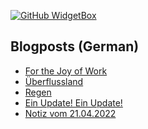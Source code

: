 [![GitHub WidgetBox](https://github-widgetbox.vercel.app/api/profile?username=mauricerenck&data=followers,repositories,stars,commits)](https://github.com/Jurredr/github-widgetbox)


## Blogposts (German)
<!-- BLOG-POST-LIST:START -->
- [For the Joy of Work](https://maurice-renck.de/de/notes/2022/for-the-joy-of-work)
- [Überflussland](https://maurice-renck.de/de/notes/2022/ueberflussland)
- [Regen](https://maurice-renck.de/de/blog/2022/regen)
- [Ein Update! Ein Update!](https://maurice-renck.de/de/blog/2022/ein-update-ein-update)
- [Notiz vom 21.04.2022](https://maurice-renck.de/de/notes/2022/1650574489)
<!-- BLOG-POST-LIST:END -->

<!--
**mauricerenck/mauricerenck** is a ✨ _special_ ✨ repository because its `README.md` (this file) appears on your GitHub profile.

Here are some ideas to get you started:

- 🔭 I’m currently working on ...
- 🌱 I’m currently learning ...
- 👯 I’m looking to collaborate on ...
- 🤔 I’m looking for help with ...
- 💬 Ask me about ...
- 📫 How to reach me: ...
- 😄 Pronouns: ...
- ⚡ Fun fact: ...
-->
